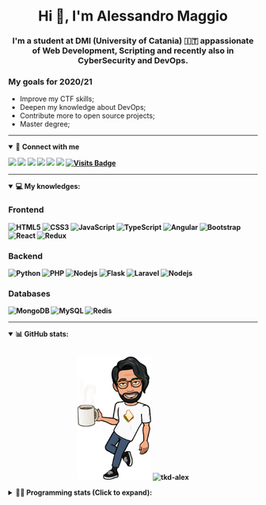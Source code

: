 <h1 align="center">Hi 👋, I'm Alessandro Maggio</h1>
<h3 align="center">I'm a student at DMI (University of Catania) 🇮🇹 appassionate of Web Development, Scripting and recently also in CyberSecurity and DevOps.</h3>

### My goals for 2020/21
- Improve my CTF skills;
- Deepen my knowledge about DevOps;
- Contribute more to open source projects;
- Master degree;

____

<details open>
<summary>🤝 <b>Connect with me<b></summary>

<p align = "center">

[<img src="https://img.shields.io/badge/twitter-1DA1F2.svg?&style=for-the-badge&logo=twitter&logoColor=white" />](https://twitter.com/TkdAxel)
[<img src ="https://img.shields.io/badge/portfolio-web-%23.svg?&style=for-the-badge&logo=&logoColor=white%22">](https://alessandromaggio.it/)
[<img src ="https://img.shields.io/badge/Telegram-1ca0f1.svg?&style=for-the-badge&logo=Telegram&logoColor=white%22&link=https://t.me/TkdAlex">](https://t.me/TkdAlex/)
[<img src="https://img.shields.io/badge/gmail-c14438.svg?&style=for-the-badge&logo=Gmail&logoColor=white&link=mailto:alex.tkd.alex@gmail.com"/>](mailto:alex.tkd.alex@gmail.com)
[<img src="https://img.shields.io/badge/linkedin-0077B5.svg?&style=for-the-badge&logo=linkedin&logoColor=white" />](https://www.linkedin.com/in/aalessandromaggio/)
[<img src = "https://img.shields.io/badge/instagram-E4405F.svg?&style=for-the-badge&logo=instagram&logoColor=white">](https://www.instagram.com/tkd_alex/)
[![Visits Badge](https://badges.pufler.dev/visits/tkd-alex/tkd-alex?style=for-the-badge&color=blue)](https://github.com/tkd-alex/tkd-alex)

</p>

</details>

---

<details open>
<summary>💻 <b>My knowledges</b>: </summary>

### Frontend
![HTML5](https://img.shields.io/badge/-HTML5-E34F26.svg?style=for-the-badge&logo=html5&logoColor=ffffff)
![CSS3](https://img.shields.io/badge/-CSS3-1572B6.svg?style=for-the-badge&logo=css3)
![JavaScript](https://img.shields.io/badge/-JavaScript-282C34?style=for-the-badge&logo=javascript)
![TypeScript](https://img.shields.io/badge/-TypeScript-007ACC?style=for-the-badge&logo=typescript)
![Angular](https://img.shields.io/badge/-Angular-DD0031?style=for-the-badge&logo=angular)
![Bootstrap](https://img.shields.io/badge/-Bootstrap-563D7C.svg?style=for-the-badge&logo=bootstrap)
![React](https://img.shields.io/badge/-React-282C34.svg?style=for-the-badge&logo=react&logoColor=ffffff)
![Redux](https://img.shields.io/badge/-Redux-764ABC.svg?style=for-the-badge&logo=redux)

### Backend
![Python](https://img.shields.io/badge/-Python-3776AB.svg?style=for-the-badge&logo=Python&logoColor=ffffff)
![PHP](https://img.shields.io/badge/-PHP-777BB4.svg?style=for-the-badge&logo=PHP&logoColor=ffffff)
![Nodejs](https://img.shields.io/badge/-Bash-4EAA25.svg?style=for-the-badge&logo=gnu-bash&logoColor=ffffff)
![Flask](https://img.shields.io/badge/-Flask-282C34.svg?style=for-the-badge&logo=flask)
![Laravel](https://img.shields.io/badge/-Laravel-FF2D20.svg?style=for-the-badge&logo=laravel&logoColor=ffffff)
![Nodejs](https://img.shields.io/badge/-Nodejs-339933.svg?style=for-the-badge&logo=Node.js&logoColor=ffffff)

### Databases
![MongoDB](https://img.shields.io/badge/-MongoDB-47A248?style=for-the-badge&logo=mongodb&logoColor=ffffff)
![MySQL](https://img.shields.io/badge/-MySQL-4479A1?style=for-the-badge&logo=mysql&logoColor=ffffff)
![Redis](https://img.shields.io/badge/-Redis-DC382D?style=for-the-badge&logo=Redis&logoColor=ffffff)

</details>

---

<details open>
 <summary>📊 <b>GitHub stats</b>: </summary>

<br>

<p align = "center">
    <img src="https://raw.githubusercontent.com/Tkd-Alex/tkd-alex/master/images/321517cd-ff68-41a7-b0d1-e765680568a7-8b6448d9-c944-4146-b633-adbdd25cb471-v1.png" height="250" />
    <img src="https://github-readme-stats.vercel.app/api?username=tkd-alex&show_icons=true&count_private=true&hide_border=true&line_height=25" alt="tkd-alex">
</p>

</design>

<details>
 <summary>👨‍💻 <b>Programming stats (Click to expand)</b>: </summary>
 
<!--START_SECTION:waka-->
**I'm an Early 🐤** 

```text
🌞 Morning    402 commits    █████░░░░░░░░░░░░░░░░░░░░   22.25% 
🌆 Daytime    732 commits    ██████████░░░░░░░░░░░░░░░   40.51% 
🌃 Evening    631 commits    ████████░░░░░░░░░░░░░░░░░   34.92% 
🌙 Night      42 commits     ░░░░░░░░░░░░░░░░░░░░░░░░░   2.32%

```
📅 **I'm Most Productive on Wednesday** 

```text
Monday       289 commits    ████░░░░░░░░░░░░░░░░░░░░░   15.99% 
Tuesday      312 commits    ████░░░░░░░░░░░░░░░░░░░░░   17.27% 
Wednesday    347 commits    ████░░░░░░░░░░░░░░░░░░░░░   19.2% 
Thursday     285 commits    ████░░░░░░░░░░░░░░░░░░░░░   15.77% 
Friday       248 commits    ███░░░░░░░░░░░░░░░░░░░░░░   13.72% 
Saturday     170 commits    ██░░░░░░░░░░░░░░░░░░░░░░░   9.41% 
Sunday       156 commits    ██░░░░░░░░░░░░░░░░░░░░░░░   8.63%

```


📊 **This Week I Spent My Time On** 

```text
⌚︎ Time Zone: Europe/Rome

💬 Programming Languages: 
Python                   9 hrs 40 mins       ████████████████░░░░░░░░░   64.75% 
JavaScript               1 hr 28 mins        ██░░░░░░░░░░░░░░░░░░░░░░░   9.92% 
Text                     1 hr 5 mins         █░░░░░░░░░░░░░░░░░░░░░░░░   7.29% 
Markdown                 57 mins             █░░░░░░░░░░░░░░░░░░░░░░░░   6.36% 
YAML                     46 mins             █░░░░░░░░░░░░░░░░░░░░░░░░   5.17%

🔥 Editors: 
VS Code                  11 hrs 54 mins      ████████████████████░░░░░   79.72% 
Sublime Text             3 hrs 1 min         █████░░░░░░░░░░░░░░░░░░░░   20.28%

🐱‍💻 Projects: 
awsuite                  7 hrs 48 mins       █████████████░░░░░░░░░░░░   52.31% 
hackerers-unictf.github.i2 hrs 28 mins       ████░░░░░░░░░░░░░░░░░░░░░   16.51% 
AWManager                1 hr 28 mins        ██░░░░░░░░░░░░░░░░░░░░░░░   9.88% 
Unknown Project          1 hr 18 mins        ██░░░░░░░░░░░░░░░░░░░░░░░   8.73% 
IG-AutoChallenge-Solver  50 mins             █░░░░░░░░░░░░░░░░░░░░░░░░   5.65%

💻 Operating System: 
Linux                    14 hrs 56 mins      █████████████████████████   100.0%

```

**I Mostly Code in Python** 

```text
Python                   25 repos            █████████░░░░░░░░░░░░░░░░   39.06% 
JavaScript               10 repos            ████░░░░░░░░░░░░░░░░░░░░░   15.62% 
PHP                      5 repos             ██░░░░░░░░░░░░░░░░░░░░░░░   7.81% 
CSS                      5 repos             ██░░░░░░░░░░░░░░░░░░░░░░░   7.81% 
HTML                     4 repos             █░░░░░░░░░░░░░░░░░░░░░░░░   6.25%

```



<!--END_SECTION:waka-->

</details>
